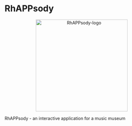 # RhAPPsody
<p align="center">
<img src="img/logo.png" alt="RhAPPsody-logo" width="300"/> 
</p>
RhAPPsody - an interactive application for a music museum 
